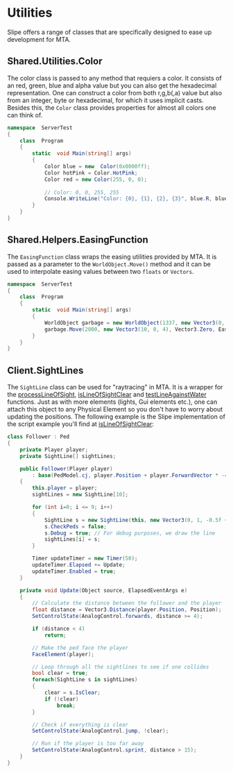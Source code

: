 # Utilities
Slipe offers a range of classes that are specifically designed to ease up development for MTA.

## Shared.Utilities.Color
The color class is passed to any method that requiers a color. It consists of an red, green, blue and alpha value but you can also get the hexadecimal representation. One can construct a color from both r,g,b(,a) value but also from an integer, byte or hexadecimal, for which it uses implicit casts. Besides this, the `Color` class provides properties for almost all colors one can think of.
```csharp
namespace  ServerTest
{
    class  Program
    {
        static  void Main(string[] args)
        {
            Color blue = new  Color(0x0000ff);
            Color hotPink = Color.HotPink;
            Color red = new Color(255, 0, 0);
            
            // Color: 0, 0, 255, 255
            Console.WriteLine("Color: {0}, {1}, {2}, {3}", blue.R, blue.G, blue.B, blue.A);
        }
    }
}
```
## Shared.Helpers.EasingFunction
The `EasingFunction` class wraps the easing utilities provided by MTA. It is passed as a parameter to the `WorldObject.Move()` method and it can be used to interpolate easing values between two `floats` or `Vectors`. 
```csharp
namespace  ServerTest
{
    class  Program
    {
        static  void Main(string[] args)
        {
            WorldObject garbage = new WorldObject(1337, new Vector3(0, 0, 4));
            garbage.Move(2000, new Vector3(10, 0, 4), Vector3.Zero, EasingFunction.InOutElastic);
        }
    }
}
```
## Client.SightLines
The `SightLine` class can be used for "raytracing" in MTA. It is a wrapper for the [processLineOfSight](https://wiki.multitheftauto.com/wiki/ProcessLineOfSight), [isLineOfSightClear](https://wiki.multitheftauto.com/wiki/IsLineOfSightClear) and [testLineAgainstWater](https://wiki.multitheftauto.com/wiki/TestLineAgainstWater) functions. Just as with more elements (lights, Gui elements etc.), one can attach this object to any Physical Element so you don't have to worry about updating the positions. The following example is the Slipe implementation of the script example you'll find at [isLineOfSightClear](https://wiki.multitheftauto.com/wiki/IsLineOfSightClear):
```csharp
class Follower : Ped
{
    private Player player;
    private SightLine[] sightLines;

    public Follower(Player player)
        : base(PedModel.cj, player.Position + player.ForwardVector * -4)
    {
        this.player = player;            
        sightLines = new SightLine[10];

        for (int i=0; i <= 9; i++)
        {
            SightLine s = new SightLine(this, new Vector3(0, 1, -0.5f + i * 0.2f), Matrix4x4.Identity);
            s.CheckPeds = false;                
            s.Debug = true; // For debug purposes, we draw the line
            sightLines[i] = s;
        }

        Timer updateTimer = new Timer(50);
        updateTimer.Elapsed += Update;
        updateTimer.Enabled = true;
    }

    private void Update(Object source, ElapsedEventArgs e)
    {
        // Calculate the distance between the follower and the player
        float distance = Vector3.Distance(player.Position, Position);
        SetControlState(AnalogControl.forwards, distance >= 4);

        if (distance < 4)
            return;

        // Make the ped face the player
        FaceElement(player);

        // Loop through all the sightlines to see if one collides
        bool clear = true;
        foreach(SightLine s in sightLines)
        {
            clear = s.IsClear;
            if (!clear)
                break;
        }

        // Check if everything is clear
        SetControlState(AnalogControl.jump, !clear);

        // Run if the player is too far away
        SetControlState(AnalogControl.sprint, distance > 15);
    }
}
```